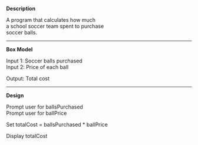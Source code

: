 **Description**

A program that calculates how much   
a school soccer team spent to purchase  
soccer balls.  

********************************************

**Box Model**

Input 1: Soccer balls purchased  
Input 2: Price of each ball

Output: Total cost

********************************************

**Design**

Prompt user for ballsPurchased  
Prompt user for ballPrice  

Set totalCost = ballsPurchased * ballPrice  

Display totalCost
